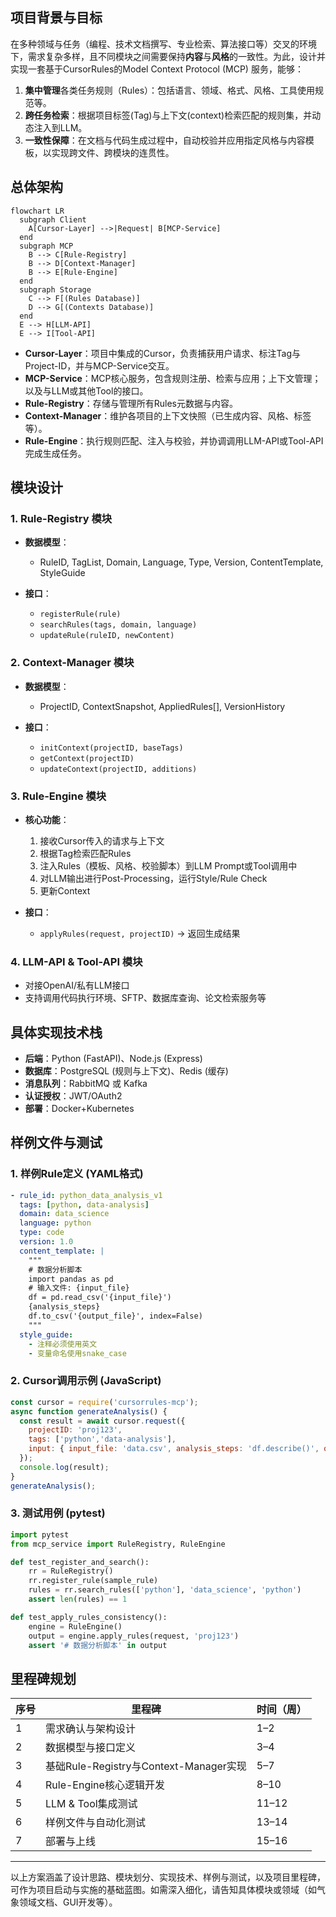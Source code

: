 ## 项目背景与目标

在多种领域与任务（编程、技术文档撰写、专业检索、算法接口等）交叉的环境下，需求复杂多样，且不同模块之间需要保持**内容**与**风格**的一致性。为此，设计并实现一套基于CursorRules的Model Context Protocol (MCP) 服务，能够：

1. **集中管理**各类任务规则（Rules）：包括语言、领域、格式、风格、工具使用规范等。
2. **跨任务检索**：根据项目标签(Tag)与上下文(context)检索匹配的规则集，并动态注入到LLM。
3. **一致性保障**：在文档与代码生成过程中，自动校验并应用指定风格与内容模板，以实现跨文件、跨模块的连贯性。

## 总体架构

```mermaid
flowchart LR
  subgraph Client
    A[Cursor-Layer] -->|Request| B[MCP-Service]
  end
  subgraph MCP
    B --> C[Rule-Registry]
    B --> D[Context-Manager]
    B --> E[Rule-Engine]
  end
  subgraph Storage
    C --> F[(Rules Database)]
    D --> G[(Contexts Database)]
  end
  E --> H[LLM-API]
  E --> I[Tool-API]
```

* **Cursor-Layer**：项目中集成的Cursor，负责捕获用户请求、标注Tag与Project-ID，并与MCP-Service交互。
* **MCP-Service**：MCP核心服务，包含规则注册、检索与应用；上下文管理；以及与LLM或其他Tool的接口。
* **Rule-Registry**：存储与管理所有Rules元数据与内容。
* **Context-Manager**：维护各项目的上下文快照（已生成内容、风格、标签等）。
* **Rule-Engine**：执行规则匹配、注入与校验，并协调调用LLM-API或Tool-API完成生成任务。

## 模块设计

### 1. Rule-Registry 模块

* **数据模型**：

  * RuleID, TagList, Domain, Language, Type, Version, ContentTemplate, StyleGuide
* **接口**：

  * `registerRule(rule)`
  * `searchRules(tags, domain, language)`
  * `updateRule(ruleID, newContent)`

### 2. Context-Manager 模块

* **数据模型**：

  * ProjectID, ContextSnapshot, AppliedRules\[], VersionHistory
* **接口**：

  * `initContext(projectID, baseTags)`
  * `getContext(projectID)`
  * `updateContext(projectID, additions)`

### 3. Rule-Engine 模块

* **核心功能**：

  1. 接收Cursor传入的请求与上下文
  2. 根据Tag检索匹配Rules
  3. 注入Rules（模板、风格、校验脚本）到LLM Prompt或Tool调用中
  4. 对LLM输出进行Post-Processing，运行Style/Rule Check
  5. 更新Context
* **接口**：

  * `applyRules(request, projectID)` → 返回生成结果

### 4. LLM-API & Tool-API 模块

* 对接OpenAI/私有LLM接口
* 支持调用代码执行环境、SFTP、数据库查询、论文检索服务等

## 具体实现技术栈

* **后端**：Python (FastAPI)、Node.js (Express)
* **数据库**：PostgreSQL (规则与上下文)、Redis (缓存)
* **消息队列**：RabbitMQ 或 Kafka
* **认证授权**：JWT/OAuth2
* **部署**：Docker+Kubernetes

## 样例文件与测试

### 1. 样例Rule定义 (YAML格式)

```yaml
- rule_id: python_data_analysis_v1
  tags: [python, data-analysis]
  domain: data_science
  language: python
  type: code
  version: 1.0
  content_template: |
    """
    # 数据分析脚本
    import pandas as pd
    # 输入文件: {input_file}
    df = pd.read_csv('{input_file}')
    {analysis_steps}
    df.to_csv('{output_file}', index=False)
    """
  style_guide:
    - 注释必须使用英文
    - 变量命名使用snake_case
```

### 2. Cursor调用示例 (JavaScript)

```javascript
const cursor = require('cursorrules-mcp');
async function generateAnalysis() {
  const result = await cursor.request({
    projectID: 'proj123',
    tags: ['python','data-analysis'],
    input: { input_file: 'data.csv', analysis_steps: 'df.describe()', output_file: 'summary.csv' }
  });
  console.log(result);
}
generateAnalysis();
```

### 3. 测试用例 (pytest)

```python
import pytest
from mcp_service import RuleRegistry, RuleEngine

def test_register_and_search():
    rr = RuleRegistry()
    rr.register_rule(sample_rule)
    rules = rr.search_rules(['python'], 'data_science', 'python')
    assert len(rules) == 1

def test_apply_rules_consistency():
    engine = RuleEngine()
    output = engine.apply_rules(request, 'proj123')
    assert '# 数据分析脚本' in output
```

## 里程碑规划

| 序号 | 里程碑                               | 时间（周） |
| -- | --------------------------------- | ----- |
| 1  | 需求确认与架构设计                         | 1–2   |
| 2  | 数据模型与接口定义                         | 3–4   |
| 3  | 基础Rule-Registry与Context-Manager实现 | 5–7   |
| 4  | Rule-Engine核心逻辑开发                 | 8–10  |
| 5  | LLM & Tool集成测试                    | 11–12 |
| 6  | 样例文件与自动化测试                        | 13–14 |
| 7  | 部署与上线                             | 15–16 |

---

以上方案涵盖了设计思路、模块划分、实现技术、样例与测试，以及项目里程碑，可作为项目启动与实施的基础蓝图。如需深入细化，请告知具体模块或领域（如气象领域文档、GUI开发等）。
